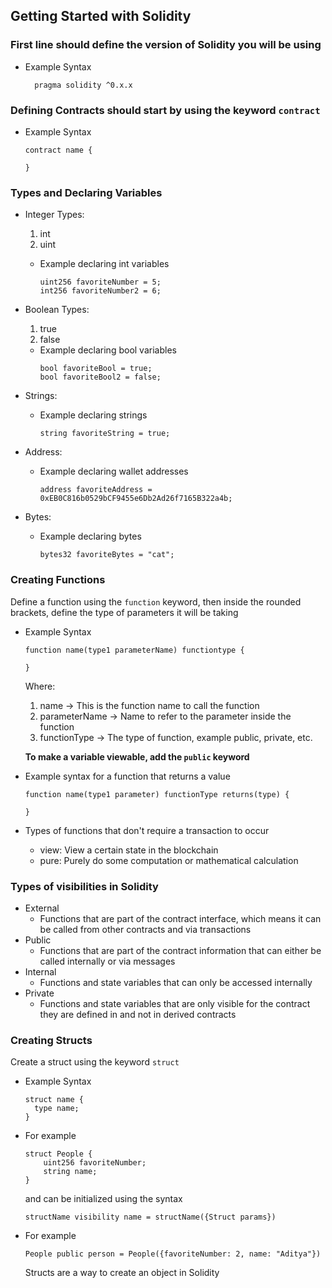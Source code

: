 ## Getting Started with Solidity

### First line should define the version of Solidity you will be using

- Example Syntax

  ```solidity
    pragma solidity ^0.x.x
  ```

### Defining Contracts should start by using the keyword `contract`

- Example Syntax

  ```solidity
  contract name {

  }
  ```

### Types and Declaring Variables

- Integer Types:

  1. int
  2. uint

  - Example declaring int variables

    ```solidity
    uint256 favoriteNumber = 5;
    int256 favoriteNumber2 = 6;
    ```

- Boolean Types:

  1. true
  2. false

  - Example declaring bool variables
    ```solidity
    bool favoriteBool = true;
    bool favoriteBool2 = false;
    ```

- Strings:

  - Example declaring strings
    ```solidity
    string favoriteString = true;
    ```

- Address:

  - Example declaring wallet addresses
    ```solidity
    address favoriteAddress = 0xEB0C816b0529bCF9455e6Db2Ad26f7165B322a4b;
    ```

- Bytes:

  - Example declaring bytes
    ```solidity
    bytes32 favoriteBytes = "cat";
    ```

### Creating Functions

Define a function using the `function` keyword, then inside the rounded brackets, define the type of parameters it will be taking

- Example Syntax

  ```solidity
  function name(type1 parameterName) functiontype {

  }
  ```

  Where:

  1. name -> This is the function name to call the function
  2. parameterName -> Name to refer to the parameter inside the function
  3. functionType -> The type of function, example public, private, etc.

  **To make a variable viewable, add the `public` keyword**

- Example syntax for a function that returns a value

  ```solidity
  function name(type1 parameter) functionType returns(type) {

  }
  ```

- Types of functions that don't require a transaction to occur
  - view: View a certain state in the blockchain
  - pure: Purely do some computation or mathematical calculation

### Types of visibilities in Solidity

- External
  - Functions that are part of the contract interface, which means it can be called from other contracts and via transactions
- Public
  - Functions that are part of the contract information that can either be called internally or via messages
- Internal
  - Functions and state variables that can only be accessed internally
- Private
  - Functions and state variables that are only visible for the contract they are defined in and not in derived contracts

### Creating Structs

Create a struct using the keyword `struct`

- Example Syntax

  ```solidity
  struct name {
    type name;
  }
  ```

- For example

  ```solidity
  struct People {
      uint256 favoriteNumber;
      string name;
  }
  ```

  and can be initialized using the syntax

  ```solidity
  structName visibility name = structName({Struct params})
  ```

- For example

  ```solidity
  People public person = People({favoriteNumber: 2, name: "Aditya"})
  ```

  Structs are a way to create an object in Solidity
